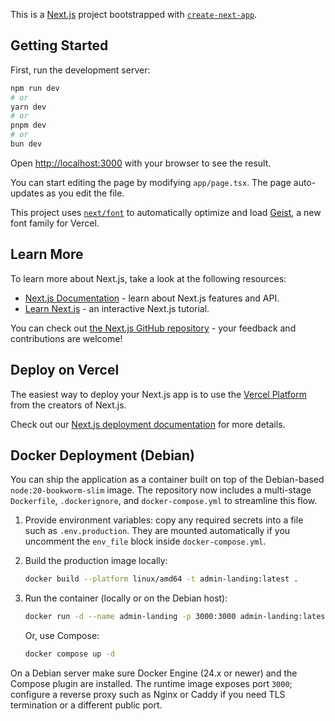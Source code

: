 This is a [Next.js](https://nextjs.org) project bootstrapped with [`create-next-app`](https://nextjs.org/docs/app/api-reference/cli/create-next-app).

## Getting Started

First, run the development server:

```bash
npm run dev
# or
yarn dev
# or
pnpm dev
# or
bun dev
```

Open [http://localhost:3000](http://localhost:3000) with your browser to see the result.

You can start editing the page by modifying `app/page.tsx`. The page auto-updates as you edit the file.

This project uses [`next/font`](https://nextjs.org/docs/app/building-your-application/optimizing/fonts) to automatically optimize and load [Geist](https://vercel.com/font), a new font family for Vercel.

## Learn More

To learn more about Next.js, take a look at the following resources:

- [Next.js Documentation](https://nextjs.org/docs) - learn about Next.js features and API.
- [Learn Next.js](https://nextjs.org/learn) - an interactive Next.js tutorial.

You can check out [the Next.js GitHub repository](https://github.com/vercel/next.js) - your feedback and contributions are welcome!

## Deploy on Vercel

The easiest way to deploy your Next.js app is to use the [Vercel Platform](https://vercel.com/new?utm_medium=default-template&filter=next.js&utm_source=create-next-app&utm_campaign=create-next-app-readme) from the creators of Next.js.

Check out our [Next.js deployment documentation](https://nextjs.org/docs/app/building-your-application/deploying) for more details.

## Docker Deployment (Debian)

You can ship the application as a container built on top of the Debian-based `node:20-bookworm-slim` image. The repository now includes a multi-stage `Dockerfile`, `.dockerignore`, and `docker-compose.yml` to streamline this flow.

1. Provide environment variables: copy any required secrets into a file such as `.env.production`. They are mounted automatically if you uncomment the `env_file` block inside `docker-compose.yml`.
2. Build the production image locally:

   ```bash
   docker build --platform linux/amd64 -t admin-landing:latest .
   ```

3. Run the container (locally or on the Debian host):

   ```bash
   docker run -d --name admin-landing -p 3000:3000 admin-landing:latest
   ```

   Or, use Compose:

   ```bash
   docker compose up -d
   ```

On a Debian server make sure Docker Engine (24.x or newer) and the Compose plugin are installed. The runtime image exposes port `3000`; configure a reverse proxy such as Nginx or Caddy if you need TLS termination or a different public port.

